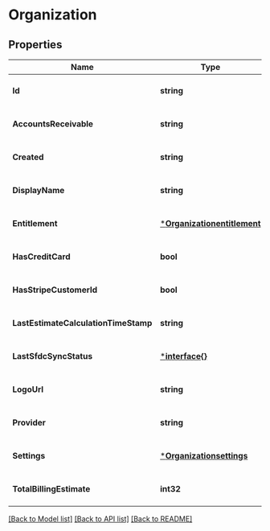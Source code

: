 # Organization

## Properties
Name | Type | Description | Notes
------------ | ------------- | ------------- | -------------
**Id** | **string** |  | [optional] [default to null]
**AccountsReceivable** | **string** |  | [optional] [default to null]
**Created** | **string** |  | [optional] [default to null]
**DisplayName** | **string** |  | [optional] [default to null]
**Entitlement** | [***Organizationentitlement**](organizationentitlement.md) |  | [optional] [default to null]
**HasCreditCard** | **bool** |  | [optional] [default to null]
**HasStripeCustomerId** | **bool** |  | [optional] [default to null]
**LastEstimateCalculationTimeStamp** | **string** |  | [optional] [default to null]
**LastSfdcSyncStatus** | [***interface{}**](interface{}.md) |  | [optional] [default to null]
**LogoUrl** | **string** |  | [optional] [default to null]
**Provider** | **string** |  | [optional] [default to null]
**Settings** | [***Organizationsettings**](organizationsettings.md) |  | [optional] [default to null]
**TotalBillingEstimate** | **int32** |  | [optional] [default to null]

[[Back to Model list]](../README.md#documentation-for-models) [[Back to API list]](../README.md#documentation-for-api-endpoints) [[Back to README]](../README.md)

